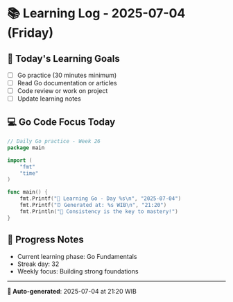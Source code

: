 # 📚 Learning Log - 2025-07-04 (Friday)

## 🎯 Today's Learning Goals
- [ ] Go practice (30 minutes minimum)
- [ ] Read Go documentation or articles
- [ ] Code review or work on project
- [ ] Update learning notes

## 💻 Go Code Focus Today
```go
// Daily Go practice - Week 26
package main

import (
    "fmt"
    "time"
)

func main() {
    fmt.Printf("🚀 Learning Go - Day %s\n", "2025-07-04")
    fmt.Printf("⏰ Generated at: %s WIB\n", "21:20")
    fmt.Println("💪 Consistency is the key to mastery!")
}
```

## 🌟 Progress Notes
- Current learning phase: Go Fundamentals
- Streak day: 32
- Weekly focus: Building strong foundations

---
**🤖 Auto-generated**: 2025-07-04 at 21:20 WIB
